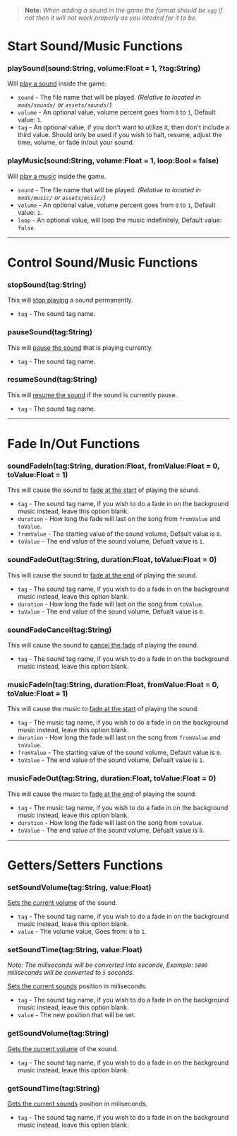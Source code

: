 > **Note**: _When adding a sound in the game the format should be `ogg` if not then it will not work properly as you inteded for it to be._

# Start Sound/Music Functions
### playSound(sound:String, volume:Float = 1, ?tag:String)
Will <ins>play a sound</ins> inside the game.

- `sound` - The file name that will be played. _(Relative to located in `mods/sounds/` or `assets/sounds/`)_
- `volume` - An optional value, volume percent goes from `0` to `1`, Default value: `1`.
- `tag` - An optional value, if you don't want to utilize it, then don't include a third value. Should only be used if you wish to halt, resume, adjust the time, volume, or fade in/out your sound.

### playMusic(sound:String, volume:Float = 1, loop:Bool = false)
Will <ins>play a music</ins> inside the game.

- `sound` - The file name that will be played. _(Relative to located in `mods/music/` or `assets/music/`)_
- `volume` - An optional value, volume percent goes from `0` to `1`, Default value: `1`.
- `loop` - An optional value, will loop the music indefinitely, Default value: `false`.

***

# Control Sound/Music Functions
### stopSound(tag:String)
This will <ins>stop playing</ins> a sound permanently.

- `tag` - The sound tag name.

### pauseSound(tag:String)
This will <ins>pause the sound</ins> that is playing currently.

- `tag` - The sound tag name.

### resumeSound(tag:String)
This will <ins>resume the sound</ins> if the sound is currently pause.

- `tag` - The sound tag name.

***

# Fade In/Out Functions
### soundFadeIn(tag:String, duration:Float, fromValue:Float = 0, toValue:Float = 1)
This will cause the sound to <ins>fade at the start</ins> of playing the sound.

- `tag` - The sound tag name, if you wish to do a fade in on the background music instead, leave this option blank.
- `duration` - How long the fade will last on the song from `fromValue` and `toValue`.
- `fromValue` - The starting value of the sound volume, Default value is `0`.
- `toValue` - The end value of the sound volume, Defualt value is `1`.

### soundFadeOut(tag:String, duration:Float, toValue:Float = 0)
This will cause the sound to <ins>fade at the end</ins> of playing the sound.

- `tag` - The sound tag name, if you wish to do a fade in on the background music instead, leave this option blank.
- `duration` - How long the fade will last on the song from `toValue`.
- `toValue` - The end value of the sound volume, Defualt value is `0`.

### soundFadeCancel(tag:String)
This will cause the sound to <ins>cancel the fade</ins> of playing the sound.

- `tag` - The sound tag name, if you wish to do a fade in on the background music instead, leave this option blank.

### musicFadeIn(tag:String, duration:Float, fromValue:Float = 0, toValue:Float = 1)
This will cause the music to <ins>fade at the start</ins> of playing the sound.

- `tag` - The music tag name, if you wish to do a fade in on the background music instead, leave this option blank.
- `duration` - How long the fade will last on the song from `fromValue` and `toValue`.
- `fromValue` - The starting value of the sound volume, Default value is `0`.
- `toValue` - The end value of the sound volume, Defualt value is `1`.

### musicFadeOut(tag:String, duration:Float, toValue:Float = 0)
This will cause the music to <ins>fade at the end</ins> of playing the sound.

- `tag` - The music tag name, if you wish to do a fade in on the background music instead, leave this option blank.
- `duration` - How long the fade will last on the song from `toValue`.
- `toValue` - The end value of the sound volume, Defualt value is `0`.

***

# Getters/Setters Functions
### setSoundVolume(tag:String, value:Float)
<ins>Sets the current volume</ins> of the sound.

- `tag` - The sound tag name, if you wish to do a fade in on the background music instead, leave this option blank.
- `value` - The volume value, Goes from: `0` to `1`.

### setSoundTime(tag:String, value:Float)
_Note: The miliseconds will be converted into seconds, Example: `5000` miliseconds will be converted to `5` seconds._

<ins>Sets the current sounds</ins> position in miliseconds.

- `tag` - The sound tag name, if you wish to do a fade in on the background music instead, leave this option blank.
- `value` - The new position that will be set.

### getSoundVolume(tag:String)
<ins>Gets the current volume</ins> of the sound.

- `tag` - The sound tag name, if you wish to do a fade in on the background music instead, leave this option blank.

### getSoundTime(tag:String)
<ins>Gets the current sounds</ins> position in miliseconds.

- `tag` - The sound tag name, if you wish to do a fade in on the background music instead, leave this option blank.